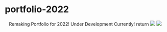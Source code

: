 # portfolio-2022
<p align='center'>
Remaking Portfolio for 2022! Under Development Currently!  return
<img src='https://user-images.githubusercontent.com/64573965/148156294-26c719cd-f808-4a9c-8d76-30bf2dc88959.jpg' />
<img src='https://user-images.githubusercontent.com/64573965/148156032-54083c88-0046-43fe-b18f-a8b4dffa55c1.jpg' />
</p>
